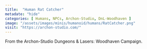 ```yaml
---
title:  "Human Rat Catcher"
metadate: "hide"
categories: [ Humans, NPCs, Archon-Studio, DnL-Woodhaven ]
image: "/assets/images/minis/humanoid/humans/RatCatcher.png"
visit: "https://archon-studio.com/"
---
```

From the Archon-Studio Dungeons & Lasers: Woodhaven Campaign.